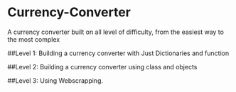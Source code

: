 # Currency-Converter

A currency converter built on all level of difficulty, from the easiest way to the most complex


##Level 1:
    Building a currency converter with Just Dictionaries and function


##Level 2:
    Building a currency converter using class and objects

##Level 3:
    Using Webscrapping.

